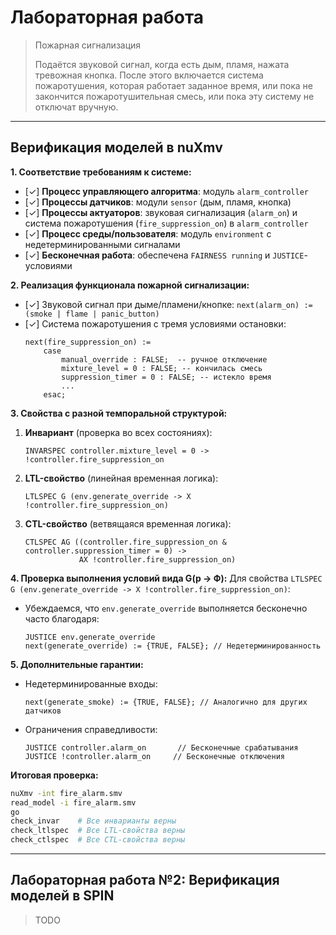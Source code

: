 # Лабораторная работа

> Пожарная сигнализация
>
> Подаётся звуковой сигнал, когда есть дым, пламя, нажата тревожная кнопка.
> После этого включается система пожаротушения, которая работает заданное
> время, или пока не закончится пожаротушительная смесь, или пока эту систему не
> отключат вручную.

----
## Верификация моделей в nuXmv

**1. Соответствие требованиям к системе:**
- [✓] **Процесс управляющего алгоритма**: модуль `alarm_controller`
- [✓] **Процессы датчиков**: модули `sensor` (дым, пламя, кнопка)
- [✓] **Процессы актуаторов**: звуковая сигнализация (`alarm_on`) и система пожаротушения (`fire_suppression_on`) в `alarm_controller`
- [✓] **Процесс среды/пользователя**: модуль `environment` с недетерминированными сигналами
- [✓] **Бесконечная работа**: обеспечена `FAIRNESS running` и `JUSTICE`-условиями

**2. Реализация функционала пожарной сигнализации:**
- [✓] Звуковой сигнал при дыме/пламени/кнопке: `next(alarm_on) := (smoke | flame | panic_button)`
- [✓] Система пожаротушения с тремя условиями остановки:
  ```smv
  next(fire_suppression_on) := 
      case
          manual_override : FALSE;  -- ручное отключение
          mixture_level = 0 : FALSE; -- кончилась смесь
          suppression_timer = 0 : FALSE; -- истекло время
          ...
      esac;
  ```

**3. Свойства с разной темпоральной структурой:**
1. **Инвариант** (проверка во всех состояниях):
   ```smv
   INVARSPEC controller.mixture_level = 0 -> !controller.fire_suppression_on
   ```
2. **LTL-свойство** (линейная временная логика):
   ```smv
   LTLSPEC G (env.generate_override -> X !controller.fire_suppression_on)
   ```
3. **CTL-свойство** (ветвящаяся временная логика):
   ```smv
   CTLSPEC AG ((controller.fire_suppression_on & controller.suppression_timer = 0) -> 
               AX !controller.fire_suppression_on)
   ```

**4. Проверка выполнения условий вида G(p → Ф):**
Для свойства `LTLSPEC G (env.generate_override -> X !controller.fire_suppression_on)`:
- Убеждаемся, что `env.generate_override` выполняется бесконечно часто благодаря:
  ```smv
  JUSTICE env.generate_override
  next(generate_override) := {TRUE, FALSE}; // Недетерминированность
  ```

**5. Дополнительные гарантии:**
- Недетерминированные входы:
  ```smv
  next(generate_smoke) := {TRUE, FALSE}; // Аналогично для других датчиков
  ```
- Ограничения справедливости:
  ```smv
  JUSTICE controller.alarm_on       // Бесконечные срабатывания
  JUSTICE !controller.alarm_on     // Бесконечные отключения
  ```

**Итоговая проверка:**
```sh
nuXmv -int fire_alarm.smv
read_model -i fire_alarm.smv
go
check_invar    # Все инварианты верны
check_ltlspec  # Все LTL-свойства верны 
check_ctlspec  # Все CTL-свойства верны
```

----
## Лабораторная работа №2: Верификация моделей в SPIN

> TODO
